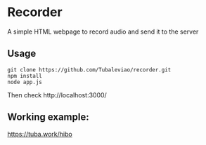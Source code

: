 # Recorder

A simple HTML webpage to record audio and send it to the server

## Usage

```
git clone https://github.com/Tubaleviao/recorder.git
npm install
node app.js
```

Then check http://localhost:3000/

## Working example:

https://tuba.work/hibo